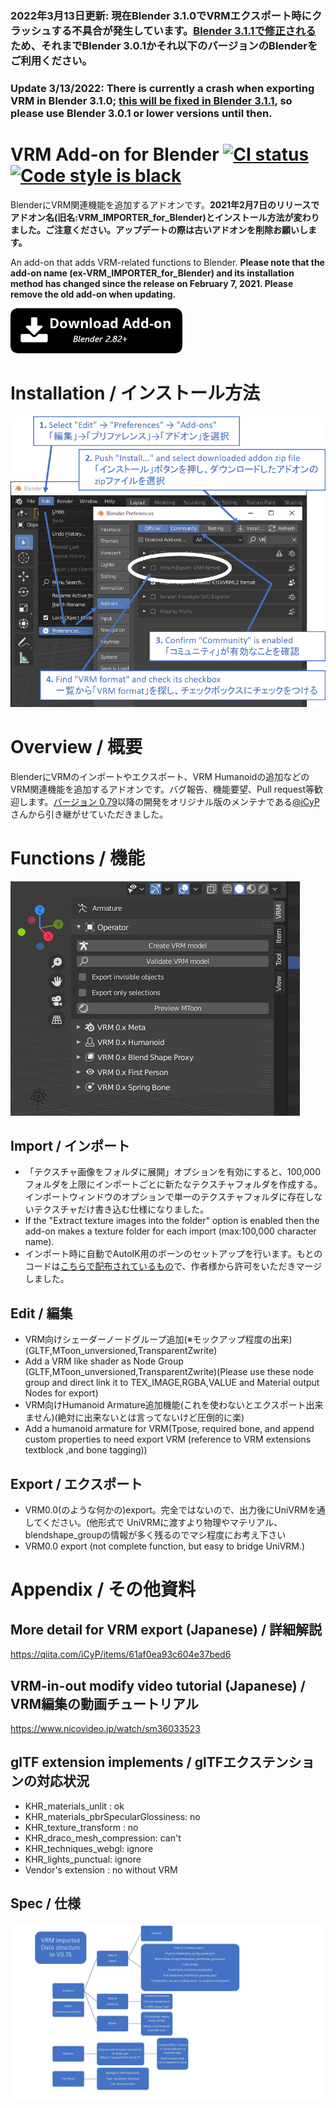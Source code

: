 ### 2022年3月13日更新: 現在Blender 3.1.0でVRMエクスポート時にクラッシュする不具合が発生しています。<a href="https://developer.blender.org/T96294">Blender 3.1.1で修正される</a>ため、それまでBlender 3.0.1かそれ以下のバージョンのBlenderをご利用ください。

### Update 3/13/2022: There is currently a crash when exporting VRM in Blender 3.1.0; <a href="https://developer.blender.org/T96294">this will be fixed in Blender 3.1.1</a>, so please use Blender 3.0.1 or lower versions until then.

# VRM Add-on for Blender <a href="https://github.com/saturday06/VRM_Addon_for_Blender/actions"><img alt="CI status" src="https://github.com/saturday06/VRM_Addon_for_Blender/workflows/Test/badge.svg"></a> <a href="https://github.com/psf/black"><img alt="Code style is black" src="https://img.shields.io/badge/code%20style-black-000000.svg"></a>

BlenderにVRM関連機能を追加するアドオンです。<strong>2021年2月7日のリリースでアドオン名(旧名:VRM_IMPORTER_for_Blender)とインストール方法が変わりました。ご注意ください。アップデートの際は古いアドオンを削除お願いします。</strong>

An add-on that adds VRM-related functions to Blender. <strong>Please note that the add-on name (ex-VRM_IMPORTER_for_Blender) and its installation method has changed since the release on February 7, 2021. Please remove the old add-on when updating.</strong>

<a alt="Download add-on for Blender 2.82+" href="https://github.com/saturday06/VRM_Addon_for_Blender/archive/release.zip"><img src="./docs/download_button.png"></a>

# Installation / インストール方法

<img src="./docs/installation.png">

# Overview / 概要

BlenderにVRMのインポートやエクスポート、VRM Humanoidの追加などのVRM関連機能を追加するアドオンです。バグ報告、機能要望、Pull request等歓迎します。[バージョン 0.79](https://github.com/saturday06/VRM_Addon_for_Blender/archive/0_79.zip)以降の開発をオリジナル版のメンテナである[@iCyP](https://github.com/iCyP)さんから引き継がせていただきました。

# Functions / 機能

<img alt="UI Panel" src="./docs/website/static/ja/images/ui_panel.png">

## Import / インポート

- 「テクスチャ画像をフォルダに展開」オプションを有効にすると、100,000フォルダを上限にインポートごとに新たなテクスチャフォルダを作成する。インポートウィンドウのオプションで単一のテクスチャフォルダに存在しないテクスチャだけ書き込む仕様になりました。
- If the "Extract texture images into the folder" option is enabled then the add-on makes a texture folder for each import (max:100,000 character name).
- インポート時に自動でAutoIK用のボーンのセットアップを行います。もとのコードは[こちらで配布されているもの](https://booth.pm/ja/items/1697977)で、作者様から許可をいただきマージしました。

## Edit / 編集

- VRM向けシェーダーノードグループ追加(※モックアップ程度の出来)(GLTF,MToon_unversioned,TransparentZwrite)
- Add a VRM like shader as Node Group (GLTF,MToon_unversioned,TransparentZwrite)(Please use these node group and direct link it to TEX_IMAGE,RGBA,VALUE and Material output Nodes for export)
- VRM向けHumanoid Armature追加機能(これを使わないとエクスポート出来ません)(絶対に出来ないとは言ってないけど圧倒的に楽)
- Add a humanoid armature for VRM(Tpose, required bone, and append custom properties to need export VRM (reference to VRM extensions textblock ,and bone tagging))

## Export / エクスポート

- VRM0.0(のような何かの)export。完全ではないので、出力後にUniVRMを通してください。(他形式で UniVRMに渡すより物理やマテリアル、blendshape_groupの情報が多く残るのでマシ程度にお考え下さい
- VRM0.0 export (not complete function, but easy to bridge UniVRM.)

# Appendix / その他資料

## More detail for VRM export (Japanese) / 詳細解説

https://qiita.com/iCyP/items/61af0ea93c604e37bed6

## VRM-in-out modify video tutorial (Japanese) / VRM編集の動画チュートリアル

https://www.nicovideo.jp/watch/sm36033523

## glTF extension implements / glTFエクステンションの対応状況

- KHR_materials_unlit : ok
- KHR_materials_pbrSpecularGlossiness: no
- KHR_texture_transform : no
- KHR_draco_mesh_compression: can't
- KHR_techniques_webgl: ignore
- KHR_lights_punctual: ignore
- Vendor's extension : no without VRM

## Spec / 仕様

<img alt="spec figure" src="./docs/spec.jpg" />

